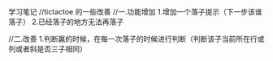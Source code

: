 学习笔记
//tictactoe 的一些改善
//一.功能增加
1.增加一个落子提示（下一步该谁落子）
2.已经落子的地方无法再落子

//二.改善
1.判断赢的时候，在每一次落子的时候进行判断（判断该子当前所在行或列或者斜是否三子相同）

